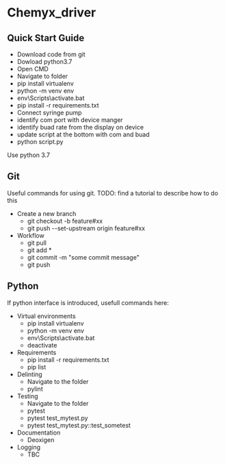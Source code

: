 # Chemyx_driver

## Quick Start Guide
* Download code from git 
* Dowload python3.7
* Open CMD
* Navigate to folder
* pip install virtualenv
* python -m venv env
* env\Scripts\activate.bat
* pip install -r requirements.txt
* Connect syringe pump 
* identify com port with device manger
* identify buad rate from the display on device
* update script at the bottom with com and buad
* python script.py





Use python 3.7
## Git
Useful commands for using git. 
TODO: find a tutorial to describe how to do this
* Create a new branch
    * git checkout -b feature#xx
    * git push --set-upstream origin feature#xx
* Workflow
    * git pull
    * git add *
    * git commit -m "some commit message"
    * git push 

## Python
If python interface is introduced, usefull commands here:
* Virtual environments 
    * pip install virtualenv
    * python -m venv env
    * env\Scripts\activate.bat
    * deactivate
* Requirements
    * pip install -r requirements.txt
    * pip list
* Delinting
    * Navigate to the folder
    * pylint
* Testing
    * Navigate to the folder
    * pytest
    * pytest test_mytest.py
    * pytest test_mytest.py::test_sometest
* Documentation
    * Deoxigen
* Logging
    * TBC
